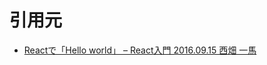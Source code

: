 # 引用元
- [Reactで「Hello world」 – React入門 2016.09.15 西畑 一馬](https://www.to-r.net/media/react-tutorial02/)
